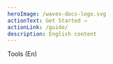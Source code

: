 ```yaml
---
heroImage: /waves-docs-logo.svg
actionText: Get Started →
actionLink: /guide/
description: English content
---
```

Tools (En)
<!---
your comment goes here
and here
-->
